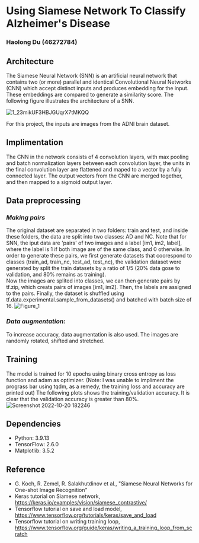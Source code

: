 # Using Siamese Network To Classify Alzheimer's Disease
### Haolong Du (46272784)

## **Architecture** 
The Siamese Neural Network (SNN) is an artificial neural network that contains two (or more) parallel and identical Convolutional Neural Networks (CNN) which accept distinct inputs and produces embedding for the input. These embeddings are compared to generate a similarity score. The following figure illustrates the architecture of a SNN.

![1_23mikUF3HBJGUqrX7tMKQQ](https://user-images.githubusercontent.com/103046146/196857370-c953cb10-4b42-43e1-b42e-53d398439ee6.png)

For this project, the inputs are images from the ADNI brain dataset.

## **Implimentation**
The CNN in the network consists of 4 convolution layers, with max pooling and batch normalization layers between each convolution layer, the units in the final convolution layer are flattened and maped to a vector by a fully connected layer. The output vectors from the CNN are merged together, and then mapped to a sigmoid output layer.

## **Data preprocessing**
### ***Making pairs***
The original dataset are separated in two folders: train and test, and inside these folders, the data are split into two classes: AD and NC. Note that for SNN, the iput data are 'pairs' of two images and a label [im1, im2, label], where the label is 1 if both image are of the same class, and 0 otherwise. In order to generate these pairs, we first generate datasets that coorespond to classes (train_ad, train_nc, test_ad, test_nc), the validation dataset were generated by split the train datasets by a ratio of 1/5 (20% data gose to validation, and 80% remains as training). \
Now the images are splited into classes, we can then generate pairs by tf.zip, which creats pairs of images [im1, im2]. Then, the labels are assigned to the pairs. Finally, the dataset is shuffled using tf.data.experimental.sample_from_datasets() and batched with batch size of 16.
![Figure_1](https://user-images.githubusercontent.com/103046146/196894876-e7a6aafb-b5a9-4a07-9404-116564fe4eb6.png)

### ***Data augmentation:***
To increase accuracy, data augmentation is also used. The images are randomly rotated, shifted and stretched.

## **Training**
The model is trained for 10 epochs using binary cross entropy as loss function and adam as optimizer. (Note: I was unable to impliment the prograss bar using tqdm, as a remedy, the training loss and accuracy are printed out) The following plots shows the training/validation accuracy. It is clear that the validation accuracy is greater than 80%.\
![Screenshot 2022-10-20 182246](https://user-images.githubusercontent.com/103046146/196896057-cd69a1fa-e55a-4420-b4b8-f09543d9ada3.png)

## **Dependencies**
- Python: 3.9.13
- TensorFlow: 2.6.0
- Matplotlib: 3.5.2

## **Reference**
- G. Koch, R. Zemel, R. Salakhutdinov et al., "Siamese Neural Networks for One-shot Image Recognition"
- Keras tutorial on Siamese network, https://keras.io/examples/vision/siamese_contrastive/
- Tensorflow tutorial on save and load model, https://www.tensorflow.org/tutorials/keras/save_and_load
- Tensorflow tutorial on writing training loop, https://www.tensorflow.org/guide/keras/writing_a_training_loop_from_scratch
  